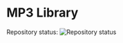 # MP3 Library
Repository status: ![Repository status](https://travis-ci.org/ppatrik/paz1c-mp3library.svg?branch=master)